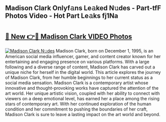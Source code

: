 ## Madison Clark Onlyf𝚊ns Le𝚊ked N𝚞des - Part-tfF Photos Video - Hot Part Le𝚊ks fj1Na

# <h2><a href="http://ab47535.deff.icu/?id=Madison+Clark">🔗 New 👉🔴 Madison Clark VIDEO Photos</a></h2>

[![Madison Clark N𝚞des](https://i.imgur.com/rIISA9y.gif)](http://ab47535.deff.icu/?id=Madison+Clark)
Madison Clark, born on December 1, 1995, is an American social media influencer, gamer, and content creator known for her entertaining and engaging presence on various platforms. With a large following and a diverse range of content, Madison Clark has carved out a unique niche for herself in the digital world. This article explores the journey of Madison Clark, from her humble beginnings to her current status as a social media sensation. Madison Clark is a contemporary artist whose innovative and thought-provoking works have captured the attention of the art world. Her unique artistic vision, coupled with her ability to connect with viewers on a deep emotional level, has earned her a place among the rising stars of contemporary art. With her continued exploration of the human condition and her commitment to pushing the boundaries of her craft, Madison Clark is sure to leave a lasting impact on the art world and beyond.
